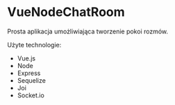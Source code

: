 # VueNodeChatRoom

Prosta aplikacja umożliwiająca tworzenie pokoi rozmów.

Użyte technologie:
- Vue.js
- Node
- Express
- Sequelize
- Joi
- Socket.io
